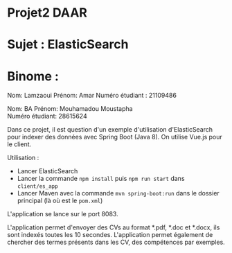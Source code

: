 # Projet2 DAAR 
# Sujet : ElasticSearch

# Binome :

Nom: Lamzaoui
Prénom: Amar
Numéro étudiant : 21109486

Nom: BA
Prénom: Mouhamadou Moustapha    
Numéro étudiant: 28615624

Dans ce projet, il est question d'un exemple d'utilisation d'ElasticSearch pour indexer des données avec Spring Boot (Java 8). 
On utilise Vue.js pour le client.

Utilisation : 
- Lancer ElasticSearch
- Lancer la commande `npm install` puis `npm run start` dans `client/es_app`
- Lancer Maven avec la commande `mvn spring-boot:run` dans le dossier principal (là où est le `pom.xml`)

L'application se lance sur le port 8083.

L'application permet d'envoyer des CVs au format \*.pdf, \*.doc et \*.docx, ils sont indexés toutes les 10 secondes.
L'application permet également de chercher des termes présents dans les CV, des compétences par exemples.
